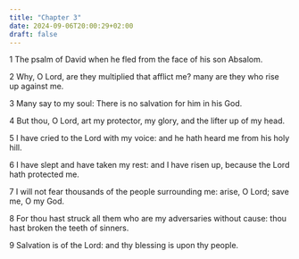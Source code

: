 ```yaml
---
title: "Chapter 3"
date: 2024-09-06T20:00:29+02:00
draft: false
---
```



1 The psalm of David when he fled from the face of his son Absalom.

2 Why, O Lord, are they multiplied that afflict me? many are they who rise up against me.

3 Many say to my soul: There is no salvation for him in his God.

4 But thou, O Lord, art my protector, my glory, and the lifter up of my head.

5 I have cried to the Lord with my voice: and he hath heard me from his holy hill.

6 I have slept and have taken my rest: and I have risen up, because the Lord hath protected me.

7 I will not fear thousands of the people surrounding me: arise, O Lord; save me, O my God.

8 For thou hast struck all them who are my adversaries without cause: thou hast broken the teeth of sinners.

9 Salvation is of the Lord: and thy blessing is upon thy people.

